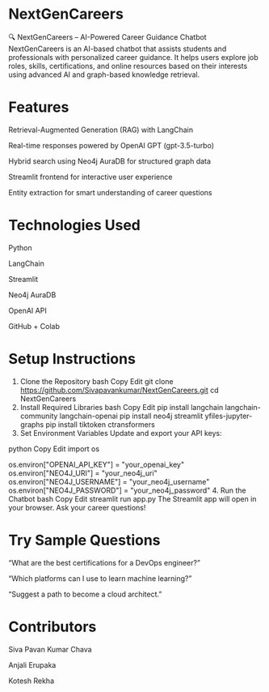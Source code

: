 # NextGenCareers
🔍 NextGenCareers – AI-Powered Career Guidance Chatbot
NextGenCareers is an AI-based chatbot that assists students and professionals with personalized career guidance. It helps users explore job roles, skills, certifications, and online resources based on their interests using advanced AI and graph-based knowledge retrieval.

# Features

Retrieval-Augmented Generation (RAG) with LangChain

Real-time responses powered by OpenAI GPT (gpt-3.5-turbo)

Hybrid search using Neo4j AuraDB for structured graph data

Streamlit frontend for interactive user experience

Entity extraction for smart understanding of career questions

# Technologies Used
Python

LangChain

Streamlit

Neo4j AuraDB

OpenAI API

GitHub + Colab

# Setup Instructions
1. Clone the Repository
bash
Copy
Edit
git clone https://github.com/Sivapavankumar/NextGenCareers.git
cd NextGenCareers
2. Install Required Libraries
bash
Copy
Edit
pip install langchain langchain-community langchain-openai
pip install neo4j streamlit yfiles-jupyter-graphs
pip install tiktoken ctransformers
3. Set Environment Variables
Update and export your API keys:

python
Copy
Edit
import os

os.environ["OPENAI_API_KEY"] = "your_openai_key"
os.environ["NEO4J_URI"] = "your_neo4j_uri"
os.environ["NEO4J_USERNAME"] = "your_neo4j_username"
os.environ["NEO4J_PASSWORD"] = "your_neo4j_password"
4. Run the Chatbot
bash
Copy
Edit
streamlit run app.py
The Streamlit app will open in your browser. Ask your career questions!

# Try Sample Questions
“What are the best certifications for a DevOps engineer?”

“Which platforms can I use to learn machine learning?”

“Suggest a path to become a cloud architect.”

# Contributors
Siva Pavan Kumar Chava

Anjali Erupaka

Kotesh Rekha

